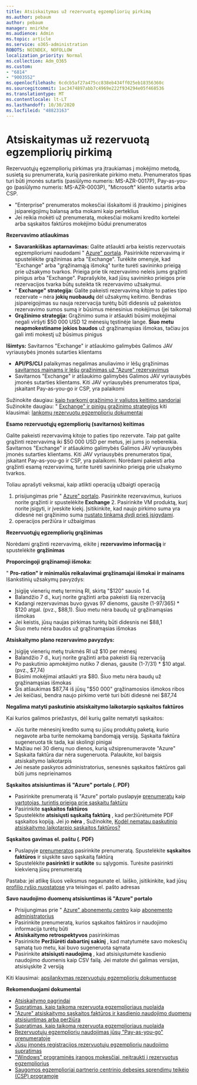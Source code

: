 ```yaml
---
title: Atsiskaitymas už rezervuotą egzempliorių pirkimą
ms.author: pebaum
author: pebaum
manager: mnirkhe
ms.audience: Admin
ms.topic: article
ms.service: o365-administration
ROBOTS: NOINDEX, NOFOLLOW
localization_priority: Normal
ms.collection: Adm_O365
ms.custom:
- "6814"
- "9003552"
ms.openlocfilehash: 6cdcb5af27a475cc838eb434ff025eb18356360c
ms.sourcegitcommit: 1ac3474897abb7c4969e222f934294e05f468536
ms.translationtype: MT
ms.contentlocale: lt-LT
ms.lasthandoff: 10/30/2020
ms.locfileid: "48823163"
---
```

# <a name="billing-for-reserved-instance-purchase"></a>Atsiskaitymas už rezervuotą egzempliorių pirkimą

Rezervuotųjų egzempliorių pirkimas yra įtraukiamas į mokėjimo metodą, susietą su prenumerata, kurią pasirenkate pirkimo metu. Prenumeratos tipas turi būti įmonės sutartis (pasiūlymo numeris: MS-AZR-0017P), Pay-as-you-go (pasiūlymo numeris: MS-AZR-0003P), "Microsoft" kliento sutartis arba CSP.

- "Enterprise" prenumeratos mokesčiai išskaitomi iš įtraukimo į pinigines įsipareigojimų balansą arba mokami kaip perteklius
- Jei reikia mokėti už prenumeratą, mokesčiai mokami kredito kortelei arba sąskaitos faktūros mokėjimo būdui prenumeratos

**Rezervavimo atšaukimas**

- **Savarankiškas aptarnavimas:** Galite atšaukti arba keistis rezervuotais egzemplioriumi naudodami " [Azure" portalą](https://portal.azure.com/#blade/Microsoft_Azure_Reservations/ReservationsBrowseBlade). Pasirinkite rezervavimą ir spustelėkite grąžinimas arba "Exchange". Turėkite omenyje, kad "Exchange" arba "grąžinamąją išmoką" turite turėti savininko prieigą prie užsakymo tvarkos. Prieiga prie tik rezervavimo neleis jums grąžinti pinigus arba "Exchange". Paprašykite, kad jūsų savininko prieigos prie rezervacijos tvarka būtų suteikta tik rezervavimo užsakymui.
- " **Exchange" strategija:** Galite pakeisti rezervavimą kitoje to paties tipo rezervate – nėra **jokių nuobaudų** dėl užsakymų keitimo. Bendras įsipareigojimas su nauja rezervacija turėtų būti didesnis už pakeistos rezervavimo sumos sumą ir būsimus mėnesinius mokėjimus (jei taikoma)
- **Grąžinimo strategija:** Grąžinimo suma ir atšaukti būsimi mokėjimai negali viršyti $50 000 USD 12 mėnesių tęstinėje lange. **Šiuo metu neapmokestiname jokios baudos** už grąžinamąsias išmokas, tačiau jos gali imti mokestį už būsimus pinigus

**Išimtys:** Savitarnos "Exchange" ir atšaukimo galimybės Galimos JAV vyriausybės įmonės sutarties klientams

- **API/PS/CLI** palaikymas negalimas anuliavimo ir lėšų grąžinimas [savitarnos mainams ir lėšų grąžinimas už "Azure" rezervavimus](https://docs.microsoft.com/azure/cost-management-billing/reservations/exchange-and-refund-azure-reservations?WT.mc_id=Portal-Microsoft_Azure_Support)
- Savitarnos "Exchange" ir atšaukimo galimybės Galimos JAV vyriausybės įmonės sutarties klientams. Kiti JAV vyriausybės prenumeratos tipai, įskaitant Pay-as-you-go ir CSP, yra palaikomi

Sužinokite daugiau: [kaip tvarkomi grąžinimo ir valiutos keitimo sandoriai](https://docs.microsoft.com/azure/billing/billing-azure-reservations-self-service-exchange-and-refund?WT.mc_id=Portal-Microsoft_Azure_Support#how-return-and-exchange-transactions-are-processed) Sužinokite daugiau: " [Exchange" ir pinigų grąžinimo strategijos](https://docs.microsoft.com/azure/billing/billing-azure-reservations-self-service-exchange-and-refund?WT.mc_id=Portal-Microsoft_Azure_Support#exchange-policies) kiti klausimai: [lankomų rezervuotų egzempliorių dokumentai](https://docs.microsoft.com/azure/billing/billing-save-compute-costs-reservations?WT.mc_id=Portal-Microsoft_Azure_Support)

**Esamo rezervuotųjų egzempliorių (savitarnos) keitimas**

Galite pakeisti rezervavimą kitoje to paties tipo rezervate. Taip pat galite grąžinti rezervavimą iki $50 000 USD per metus, jei jums jo nebereikia. Savitarnos "Exchange" ir atšaukimo galimybės Galimos JAV vyriausybės įmonės sutarties klientams. Kiti JAV vyriausybės prenumeratos tipai, įskaitant Pay-as-you-go ir CSP, yra palaikomi. Norėdami pakeisti arba grąžinti esamą rezervavimą, turite turėti savininko prieigą prie užsakymo tvarkos.

Toliau aprašyti veiksmai, kaip atlikti operaciją užbaigti operaciją

1. prisijungimas prie " [Azure" portalo](https://portal.azure.com/#blade/Microsoft_Azure_Reservations/ReservationsBrowseBlade). Pasirinkite rezervavimus, kuriuos norite grąžinti ir spustelėkite **Exchange** 2. Pasirinkite VM produktą, kurį norite įsigyti, ir įveskite kiekį. Įsitikinkite, kad naujo pirkimo suma yra didesnė nei grąžinimo suma [nustato tinkamą dydį prieš įsigydami](https://docs.microsoft.com/azure/virtual-machines/windows/prepay-reserved-vm-instances?WT.mc_id=Portal-Microsoft_Azure_Support#determine-the-right-vm-size-before-you-buy).
3. operacijos peržiūra ir užbaigimas

**Rezervuotųjų egzempliorių grąžinimas**

Norėdami grąžinti rezervavimą, eikite į **rezervavimo informaciją** ir spustelėkite **grąžinimas**

**Proporcingoji grąžinamoji išmoka:**

" **Pro-ration" ir minimalūs reikalavimai grąžinamajai išmokai ir mainams** Išankstinių užsakymų pavyzdys:

- Įsigiję vienerių metų terminą RI, skirtą "$120" sausio 1 d.
- Balandžio 7 d., kurį norite grąžinti arba pakeisti šią rezervaciją
- Kadangi rezervavimas buvo gyvas 97 dienoms, gausite (1-97/365) * $120 atgal. (pvz., $88,1). Šiuo metu nėra baudų už grąžinamąsias išmokas
- Jei keistis, jūsų naujas pirkimas turėtų būti didesnis nei $88,1
- Šiuo metu nėra baudos už grąžinamąsias išmokas

**Atsiskaitymo plano rezervavimo pavyzdys:**

- Įsigiję vienerių metų trukmės RI už $10 per mėnesį
- Balandžio 7 d., kurį norite grąžinti arba pakeisti šią rezervaciją
- Po paskutinio apmokėjimo nutiko 7 dienas, gausite (1-7/31) * $10 atgal. (pvz., $7,74)
- Būsimi mokėjimai atšaukti yra $80. Šiuo metu nėra baudų už grąžinamąsias išmokas
- Šis atšaukimas $87,74 iš jūsų "$50 000" grąžinamosios išmokos ribos
- Jei keičiasi, bendra naujo pirkimo vertė turi būti didesnė nei $87,74

**Negalima matyti paskutinio atsiskaitymo laikotarpio sąskaitos faktūros**

Kai kurios galimos priežastys, dėl kurių galite nematyti sąskaitos:

- Jūs turite mėnesinį kredito sumą su jūsų produktų paketą, kurio negavote arba turite nemokamą bandomąją versiją. Sąskaita faktūra sugeneruota tik tada, kai skolingi pinigai
- Mažiau nei 30 dienų nuo dienos, kurią užsiprenumeravote "Azure"
- Sąskaita faktūra dar nėra sugeneruota. Palaukite, kol baigsis atsiskaitymo laikotarpis
- Jei nesate paskyros administratorius, senesnės sąskaitos faktūros gali būti jums neprieinamos

**Sąskaitos atsisiuntimas iš "Azure" portalo (. PDF)**

- Pasirinkite prenumeratą iš "Azure" portalo puslapyje [prenumeratų](https://portal.azure.com/#blade/Microsoft_Azure_Billing/SubscriptionsBlade) kaip [vartotojas, turintis prieigą prie sąskaitų faktūrų](https://docs.microsoft.com/azure/billing/billing-manage-access?WT.mc_id=Portal-Microsoft_Azure_Support)
- Pasirinkite **sąskaitos faktūros**
- Spustelėkite **atsisiųsti sąskaitą faktūrą** , kad peržiūrėtumėte PDF sąskaitos kopiją. Jei jo **nėra** , Sužinokite, [Kodėl nematau paskutinio atsiskaitymo laikotarpio sąskaitos faktūros?](https://docs.microsoft.com/azure/billing/billing-download-azure-invoice-daily-usage-date?WT.mc_id=Portal-Microsoft_Azure_Support#noinvoice)

**Sąskaitos gavimas el. paštu (. PDF)**

- Puslapyje [prenumeratos](https://portal.azure.com/#blade/Microsoft_Azure_Billing/SubscriptionsBlade) pasirinkite prenumeratą. Spustelėkite **sąskaitos faktūros** ir siųskite savo sąskaitą faktūrą
- Spustelėkite **pasirinkti ir sutikite** su sąlygomis. Turėsite pasirinkti kiekvieną jūsų prenumeratą

Pastaba: jei atlikę šiuos veiksmus negaunate el. laiško, įsitikinkite, kad jūsų [profilio ryšio nuostatose](https://account.windowsazure.com/profile) yra teisingas el. pašto adresas

**Savo naudojimo duomenų atsisiuntimas iš "Azure" portalo**

- Prisijungimas prie " [Azure" abonementų centro](https://account.windowsazure.com/Subscriptions) kaip [abonemento administratorius](https://docs.microsoft.com/azure/billing/billing-subscription-transfer?WT.mc_id=Portal-Microsoft_Azure_Support#whoisaa)
- Pasirinkite prenumeratą, kurios sąskaitos faktūros ir naudojimo informacija turėtų būti
- **Atsiskaitymo retrospektyvos** pasirinkimas
- Pasirinkite **Peržiūrėti dabartinį sakinį** , kad matytumėte savo mokesčių sąmatą tuo metu, kai buvo sugeneruota sąmata
- Pasirinkite **atsisiųsti naudojimą** , kad atsisiųstumėte kasdienio naudojimo duomenis kaip CSV failą. Jei matote dvi galimas versijas, atsisiųskite 2 versiją

Kiti klausimai: [apsilankymas rezervuotųjų egzempliorių dokumentuose](https://docs.microsoft.com/azure/billing/billing-save-compute-costs-reservations?WT.mc_id=Portal-Microsoft_Azure_Support)

**Rekomenduojami dokumentai**

- [Atsiskaitymo pagrindai](https://docs.microsoft.com/partner-center/billing-basics/?WT.mc_id=Portal-Microsoft_Azure_Support)
- [Supratimas, kaip taikoma rezervuota egzemplioriaus nuolaida](https://docs.microsoft.com/azure/billing/billing-understand-vm-reservation-charges/?WT.mc_id=Portal-Microsoft_Azure_Support)
- ["Azure" atsiskaitymo sąskaitos faktūros ir kasdienio naudojimo duomenų atsisiuntimas arba peržiūra](https://docs.microsoft.com/azure/billing/billing-download-azure-invoice-daily-usage-date?WT.mc_id=Portal-Microsoft_Azure_Support)
- [Supratimas, kaip taikoma rezervuota egzemplioriaus nuolaida](https://docs.microsoft.com/azure/billing/billing-understand-vm-reservation-charges/?WT.mc_id=Portal-Microsoft_Azure_Support)
- [Rezervuotųjų egzempliorių naudojimas jūsų "Pay-as-you-go" prenumeratoje](https://docs.microsoft.com/azure/billing/billing-understand-reserved-instance-usage/?WT.mc_id=Portal-Microsoft_Azure_Support)
- [Jūsų įmonės registracijos rezervuotųjų egzempliorių naudojimo supratimas](https://docs.microsoft.com/azure/billing/billing-understand-reserved-instance-usage-ea/?WT.mc_id=Portal-Microsoft_Azure_Support)
- ["Windows" programinės įrangos mokesčiai, neįtraukti į rezervuotus egzempliorius](https://docs.microsoft.com/azure/billing/billing-reserved-instance-windows-software-costs/?WT.mc_id=Portal-Microsoft_Azure_Support)
- [Saugomos egzemplioriai partnerio centrinio debesies sprendimų teikėjo (CSP) programoje](https://docs.microsoft.com/partner-center/azure-reservations/?WT.mc_id=Portal-Microsoft_Azure_Support)